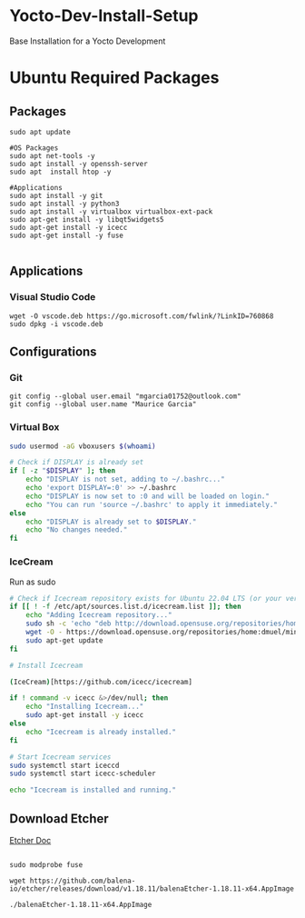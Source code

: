 # Yocto-Dev-Install-Setup
Base Installation for a Yocto Development

# Ubuntu Required Packages

## Packages

 ```shell  
sudo apt update

#OS Packages
sudo apt net-tools -y
sudo apt install -y openssh-server
sudo apt  install htop -y

#Applications
sudo apt install -y git
sudo apt install -y python3
sudo apt install -y virtualbox virtualbox-ext-pack
sudo apt-get install -y libqt5widgets5
sudo apt-get install -y icecc
sudo apt-get install -y fuse


```

## Applications

### Visual Studio Code

```shell
wget -O vscode.deb https://go.microsoft.com/fwlink/?LinkID=760868
sudo dpkg -i vscode.deb
```

## Configurations

### Git

```shell
git config --global user.email "mgarcia01752@outlook.com"
git config --global user.name "Maurice Garcia"
```

### Virtual Box

```bash
sudo usermod -aG vboxusers $(whoami)

# Check if DISPLAY is already set
if [ -z "$DISPLAY" ]; then
    echo "DISPLAY is not set, adding to ~/.bashrc..."
    echo 'export DISPLAY=:0' >> ~/.bashrc
    echo "DISPLAY is now set to :0 and will be loaded on login."
    echo "You can run 'source ~/.bashrc' to apply it immediately."
else
    echo "DISPLAY is already set to $DISPLAY."
    echo "No changes needed."
fi
```
### IceCream

Run as sudo

```bash
# Check if Icecream repository exists for Ubuntu 22.04 LTS (or your version)
if [[ ! -f /etc/apt/sources.list.d/icecream.list ]]; then
    echo "Adding Icecream repository..."
    sudo sh -c 'echo "deb http://download.opensuse.org/repositories/home:/dmuel/minimalistic/xUbuntu_22.04/ /" > /etc/apt/sources.list.d/icecream.list'
    wget -O - https://download.opensuse.org/repositories/home:dmuel/minimalistic/xUbuntu_22.04/Release.key | sudo apt-key add -
    sudo apt-get update
fi

# Install Icecream

(IceCream)[https://github.com/icecc/icecream]

if ! command -v icecc &>/dev/null; then
    echo "Installing Icecream..."
    sudo apt-get install -y icecc
else
    echo "Icecream is already installed."
fi

# Start Icecream services
sudo systemctl start iceccd
sudo systemctl start icecc-scheduler

echo "Icecream is installed and running."

```

## Download Etcher

[Etcher Doc](https://etcher-docs.balena.io/?)

```shell

sudo modprobe fuse

wget https://github.com/balena-io/etcher/releases/download/v1.18.11/balenaEtcher-1.18.11-x64.AppImage

./balenaEtcher-1.18.11-x64.AppImage

```

